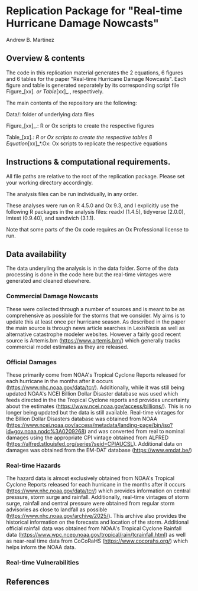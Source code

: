# Replication Package for "Real-time Hurricane Damage Nowcasts"
Andrew B. Martinez

## Overview & contents

The code in this replication material generates the 2 equations, 6 figures and 6 tables for the paper "Real-time Hurricane Damage Nowcasts". Each figure and table is generated separately by its corresponding script file Figure_[xx]_*.* or Table_[xx]_*.*, respectively.

The main contents of the repository are the following:

Data/: folder of underlying data files

Figure_[xx]_*.*: R or Ox scripts to create the respective figures

Table_[xx]_*.*: R or Ox scripts to create the respective tables
ß
Equation_[xx]_*.Ox: Ox scripts to replicate the respective equations


## Instructions & computational requirements.
All file paths are relative to the root of the replication package. Please set your working directory accordingly.

The analysis files can be run individually, in any order.

These analyses were run on R 4.5.0 and Ox 9.3, and I explicitly use the following R packages in the analysis files: readxl (1.4.5), tidyverse (2.0.0), lmtest (0.9.40), and sandwich (3.1.1).

Note that some parts of the Ox code requires an Ox Professional license to run. 

## Data availability 

The data underyling the analysis is in the data folder. Some of the data processing is done in the code here but the real-time vintages were generated  and cleaned elsewhere.

### Commercial Damage Nowcasts

These were collected through a number of sources and is meant to be as comprehensive as possible for the storms that we consider. My aims is to update this at least once per hurricane season. As described in the paper the main source is through news article searches in LexisNexis as well as alternative catastrophe modeler websites. However a fairly good recent source is Artemis.bm (https://www.artemis.bm/) which generally tracks commercial model estimates as they are released. 

### Official Damages

These primarily come from NOAA's Tropical Cyclone Reports released for each hurricane in the months after it occurs (https://www.nhc.noaa.gov/data/tcr/). Additionally, while it was still being updated NOAA's NCEI Billion Dollar Disaster database was used which feeds directed in the the Tropical Cyclone reports and provides uncertainty about the estimates (https://www.ncei.noaa.gov/access/billions/). This is no longer being updated but the data is still available. Real-time vintages for the Billion Dollar Disasters database was obtained from NOAA (https://www.ncei.noaa.gov/access/metadata/landing-page/bin/iso?id=gov.noaa.nodc%3A0209268) and was converted from real to nominal damages using the appropriate CPI vintage obtained from ALFRED (https://alfred.stlouisfed.org/series?seid=CPIAUCSL). Additional data on damages was obtained from the EM-DAT database (https://www.emdat.be/)

### Real-time Hazards 

The hazard data is almost exclusively obtained from  NOAA's Tropical Cyclone Reports released for each hurricane in the months after it occurs (https://www.nhc.noaa.gov/data/tcr/) which provides information on central pressure, storm surge and rainfall. Additionally, real-time vintages of storm surge, rainfall and central pressure were obtained from regular storm advisories as close to landfall as possible (https://www.nhc.noaa.gov/archive/2025/). This archive also provides the historical information on the forecasts and location of the storm. Additional official rainfall data was obtained from NOAA's Tropical Cyclone Rainfall data (https://www.wpc.ncep.noaa.gov/tropical/rain/tcrainfall.html) as well as near-real time data from CoCoRaHS (https://www.cocorahs.org/) which helps inform the NOAA data.

### Real-time Vulnerabilities





## References
